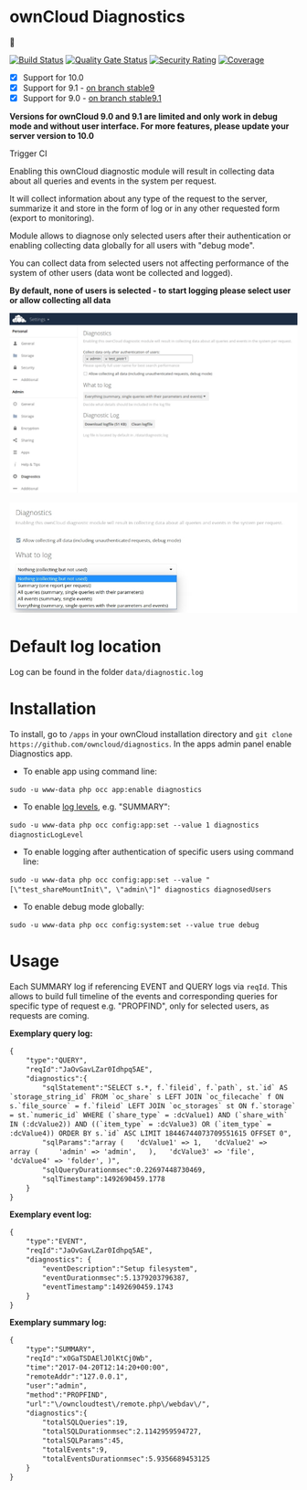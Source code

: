 # ownCloud Diagnostics
:hospital:

[![Build Status](https://drone.owncloud.com/api/badges/owncloud/diagnostics/status.svg?branch=master)](https://drone.owncloud.com/owncloud/diagnostics)
[![Quality Gate Status](https://sonarcloud.io/api/project_badges/measure?project=owncloud_diagnostics&metric=alert_status)](https://sonarcloud.io/dashboard?id=owncloud_diagnostics)
[![Security Rating](https://sonarcloud.io/api/project_badges/measure?project=owncloud_diagnostics&metric=security_rating)](https://sonarcloud.io/dashboard?id=owncloud_diagnostics)
[![Coverage](https://sonarcloud.io/api/project_badges/measure?project=owncloud_diagnostics&metric=coverage)](https://sonarcloud.io/dashboard?id=owncloud_diagnostics)

- [x] Support for 10.0
- [x] Support for 9.1 - [on branch stable9](https://github.com/owncloud/diagnostics/tree/stable9)
- [x] Support for 9.0 - [on branch stable9.1](https://github.com/owncloud/diagnostics/tree/stable9.1)

**Versions for ownCloud 9.0 and 9.1 are limited and only work in debug mode and without user interface. For more features, please update your server version to 10.0**

Trigger CI

Enabling this ownCloud diagnostic module will result in collecting data about all queries and events in the system per request.

It will collect information about any type of the request to the server, summarize it and store in the form of log or in any other requested form (export to monitoring).

Module allows to diagnose only selected users after their authentication or enabling collecting data globally for all users with "debug mode".

You can collect data from selected users not affecting performance of the system of other users (data wont be collected and logged).

**By default, none of users is selected - to start logging please select user or allow collecting all data**

![Demo Screen](/img/demo1.jpg?raw=true "OwnCloud Diagnostics")

![Demo Screen](/img/demo2.jpg?raw=true "OwnCloud Diagnostics")

# Default log location

Log can be found in the folder `data/diagnostic.log`

# Installation

To install, go to ```/apps``` in your ownCloud installation directory and ```git clone https://github.com/owncloud/diagnostics```. In the apps admin panel enable Diagnostics app.

- To enable app using command line:

`sudo -u www-data php occ app:enable diagnostics`


- To enable [log levels](/lib/Diagnostics.php), e.g. "SUMMARY":

`sudo -u www-data php occ config:app:set --value 1 diagnostics diagnosticLogLevel`


- To enable logging after authentication of specific users using command line:

`sudo -u www-data php occ config:app:set --value "[\"test_shareMountInit\", \"admin\"]" diagnostics diagnosedUsers`


- To enable debug mode globally:

`sudo -u www-data php occ config:system:set --value true debug`

# Usage

Each SUMMARY log if referencing EVENT and QUERY logs via `reqId`.
This allows to build full timeline of the events and corresponding queries for specific type of request e.g. "PROPFIND", only for selected users, as requests are coming.

**Exemplary query log:**

```
{
    "type":"QUERY",
    "reqId":"JaOvGavLZar0Idhpq5AE",
    "diagnostics":{
        "sqlStatement":"SELECT s.*, f.`fileid`, f.`path`, st.`id` AS `storage_string_id` FROM `oc_share` s LEFT JOIN `oc_filecache` f ON s.`file_source` = f.`fileid` LEFT JOIN `oc_storages` st ON f.`storage` = st.`numeric_id` WHERE (`share_type` = :dcValue1) AND (`share_with` IN (:dcValue2)) AND ((`item_type` = :dcValue3) OR (`item_type` = :dcValue4)) ORDER BY s.`id` ASC LIMIT 18446744073709551615 OFFSET 0",
        "sqlParams":"array (   'dcValue1' => 1,   'dcValue2' =>    array (     'admin' => 'admin',   ),   'dcValue3' => 'file',   'dcValue4' => 'folder', )",
        "sqlQueryDurationmsec":0.22697448730469,
        "sqlTimestamp":1492690459.1778
    }
}
```

**Exemplary event log:**
```
{
    "type":"EVENT",
    "reqId":"JaOvGavLZar0Idhpq5AE",
    "diagnostics": {
        "eventDescription":"Setup filesystem",
        "eventDurationmsec":5.1379203796387,
        "eventTimestamp":1492690459.1743
    }
}
```

**Exemplary summary log:**

```
{
    "type":"SUMMARY",
    "reqId":"x0GaTSDAElJ0lKtCj0Wb",
    "time":"2017-04-20T12:14:20+00:00",
    "remoteAddr":"127.0.0.1",
    "user":"admin",
    "method":"PROPFIND",
    "url":"\/owncloudtest\/remote.php\/webdav\/",
    "diagnostics":{
        "totalSQLQueries":19,
        "totalSQLDurationmsec":2.1142959594727,
        "totalSQLParams":45,
        "totalEvents":9,
        "totalEventsDurationmsec":5.9356689453125
    }
}
```


